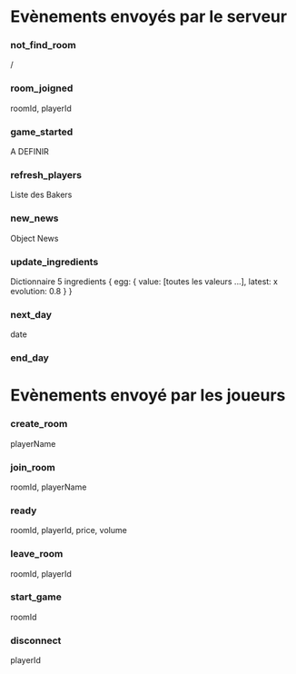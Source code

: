 # Evènements envoyés par le serveur

### not_find_room
/

### room_joigned
roomId, playerId

### game_started
A DEFINIR

### refresh_players
Liste des Bakers




### new_news
Object News

### update_ingredients
Dictionnaire 5 ingredients
{
    egg: {
        value: [toutes les valeurs ...],
        latest: x
        evolution: 0.8
    }
}

### next_day
date

### end_day




# Evènements envoyé par les joueurs

### create_room
playerName

### join_room
roomId, playerName

### ready
roomId, playerId, price, volume

### leave_room
roomId, playerId

### start_game
roomId

### disconnect
playerId
